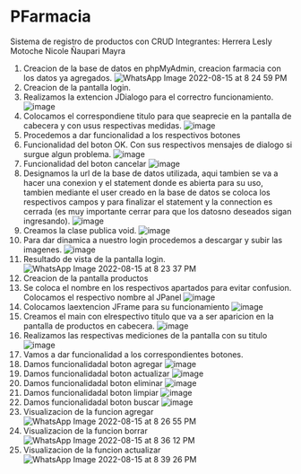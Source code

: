 # PFarmacia
  Sistema de registro de productos con CRUD
Integrantes:
      Herrera Lesly
      Motoche Nicole
      Ñaupari Mayra
1. Creacion de la base de datos en phpMyAdmin, creacion farmacia con los datos ya agregados.
![WhatsApp Image 2022-08-15 at 8 24 59 PM](https://user-images.githubusercontent.com/85316345/184779383-71e7562b-6c84-4881-b44a-6307af48b5e3.jpeg)
2. Creacion de la pantalla login.
3. Realizamos la extencion JDialogo para el correctro funcionamiento.
![image](https://user-images.githubusercontent.com/85316345/184779759-0ceee93d-6e89-40dc-8f17-ad9352f0ce35.png)
4. Colocamos el correspondiene titulo para que seaprecie en la pantalla de cabecera y con usus respectivas medidas.
![image](https://user-images.githubusercontent.com/85316345/184779935-80fe42d8-7c28-4472-9db8-e9301bb87d30.png)
5. Procedemos a dar funcionalidad a los respectivos botones
6. Funcionalidad del boton OK. Con sus respectivos mensajes de dialogo si surgue algun problema.
![image](https://user-images.githubusercontent.com/85316345/184780092-0e1cf140-f323-44b1-b47f-818f52528800.png)
7. Funcionalidad del boton cancelar
![image](https://user-images.githubusercontent.com/85316345/184780126-ab63813e-e8df-4fe7-a692-e25c1c5fae9f.png)
8. Designamos la url de la base de datos utilizada, aqui tambien se va a hacer una conexion y el statement donde es abierta para su uso, tambien mediante el user creado en la base de datos se coloca los respectivos campos y para finalizar el statement y la connection es cerrada (es muy importante cerrar para que los datosno deseados sigan ingresando).
![image](https://user-images.githubusercontent.com/85316345/184780372-fcf3894b-63e7-465c-b187-ee9767a39edd.png)
9. Creamos la clase publica void.
![image](https://user-images.githubusercontent.com/85316345/184780433-2659acf3-9c04-4efe-a562-f4a6159508ec.png)
10. Para dar dinamica a nuestro login procedemos a descargar y subir las imagenes.
![image](https://user-images.githubusercontent.com/85316345/184780561-a08bc854-abc3-4ce8-a635-3e050fd5456e.png)
11. Resultado de vista de la pantalla login.
![WhatsApp Image 2022-08-15 at 8 23 37 PM](https://user-images.githubusercontent.com/85316345/184780614-fb227768-2f10-4824-b2f6-807d753e3581.jpeg)
12. Creacion de la pantalla productos
13. Se coloca el nombre en los respectivos apartados para evitar confusion. Colocamos el respectivo nombre al JPanel
![image](https://user-images.githubusercontent.com/85316345/184781179-3661d0ef-5c2b-40c3-bfb2-6c21ac57aab1.png)
14. Colocamos laextencion JFrame para su funcionamiento
![image](https://user-images.githubusercontent.com/85316345/184781347-15edd5f8-8000-42de-b23c-23501e222894.png)
15. Creamos el main con elrespectivo titulo que va a ser aparicion en la pantalla de productos en cabecera.
![image](https://user-images.githubusercontent.com/85316345/184781408-3aeca4ab-bf03-4c36-b307-8c2e83b0e34c.png)
16. Realizamos las respectivas mediciones de la pantalla con su titulo
![image](https://user-images.githubusercontent.com/85316345/184781476-c6f50e11-e447-4906-a872-97aa5229d50a.png)
17. Vamos a dar funcionalidad a los correspondientes botones.
18. Damos funcionalidadal boton agregar 
![image](https://user-images.githubusercontent.com/85316345/184781588-7ac35511-f9e6-4cdd-b076-003d0625571d.png)
19. Damos funcionalidadal boton actualizar
![image](https://user-images.githubusercontent.com/85316345/184781823-65b238f9-4e28-4544-927c-5f65997fcd7b.png)
20. Damos funcionalidadal boton eliminar
![image](https://user-images.githubusercontent.com/85316345/184781785-90e6e2c6-99ea-4906-9620-d0749edfc36a.png)
21. Damos funcionalidadal boton limpiar
![image](https://user-images.githubusercontent.com/85316345/184781756-eb712a6c-7131-49f8-9156-9a73647d1a4b.png)
22. Damos funcionalidadal boton buscar
![image](https://user-images.githubusercontent.com/85316345/184781733-5a9af357-11e0-4dcc-bc57-482785773b26.png)
23. Visualizacion de la funcion agregar
![WhatsApp Image 2022-08-15 at 8 26 55 PM](https://user-images.githubusercontent.com/85316345/184781938-1b8290a3-a564-4770-953b-83a718388b71.jpeg)
24. Visualizacion de la funcion borrar
![WhatsApp Image 2022-08-15 at 8 36 12 PM](https://user-images.githubusercontent.com/85316345/184782039-e0de0c2e-5d8a-4d10-a890-42752bb3d052.jpeg)
25. Visualizacion de la funcion actualizar
![WhatsApp Image 2022-08-15 at 8 39 26 PM](https://user-images.githubusercontent.com/85316345/184782099-d5b343cc-037f-49b4-b883-7af8458469d6.jpeg)

